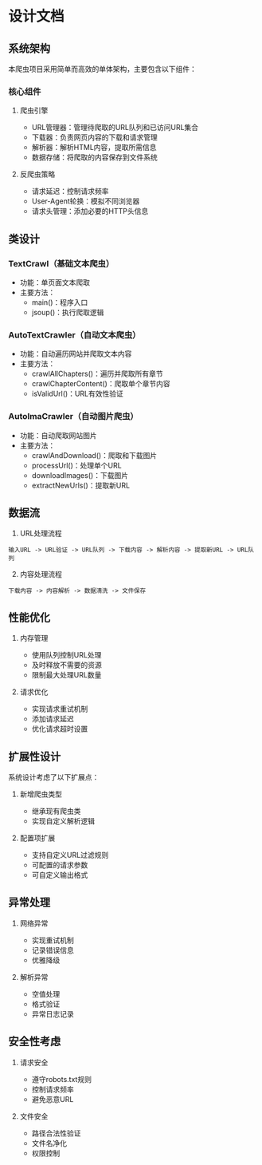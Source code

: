 # 设计文档

## 系统架构

本爬虫项目采用简单而高效的单体架构，主要包含以下组件：

### 核心组件

1. 爬虫引擎
   - URL管理器：管理待爬取的URL队列和已访问URL集合
   - 下载器：负责网页内容的下载和请求管理
   - 解析器：解析HTML内容，提取所需信息
   - 数据存储：将爬取的内容保存到文件系统

2. 反爬虫策略
   - 请求延迟：控制请求频率
   - User-Agent轮换：模拟不同浏览器
   - 请求头管理：添加必要的HTTP头信息

## 类设计

### TextCrawl（基础文本爬虫）
- 功能：单页面文本爬取
- 主要方法：
  - main()：程序入口
  - jsoup()：执行爬取逻辑

### AutoTextCrawler（自动文本爬虫）
- 功能：自动遍历网站并爬取文本内容
- 主要方法：
  - crawlAllChapters()：遍历并爬取所有章节
  - crawlChapterContent()：爬取单个章节内容
  - isValidUrl()：URL有效性验证

### AutoImaCrawler（自动图片爬虫）
- 功能：自动爬取网站图片
- 主要方法：
  - crawlAndDownload()：爬取和下载图片
  - processUrl()：处理单个URL
  - downloadImages()：下载图片
  - extractNewUrls()：提取新URL

## 数据流

1. URL处理流程
```
输入URL -> URL验证 -> URL队列 -> 下载内容 -> 解析内容 -> 提取新URL -> URL队列
```

2. 内容处理流程
```
下载内容 -> 内容解析 -> 数据清洗 -> 文件保存
```

## 性能优化

1. 内存管理
   - 使用队列控制URL处理
   - 及时释放不需要的资源
   - 限制最大处理URL数量

2. 请求优化
   - 实现请求重试机制
   - 添加请求延迟
   - 优化请求超时设置

## 扩展性设计

系统设计考虑了以下扩展点：

1. 新增爬虫类型
   - 继承现有爬虫类
   - 实现自定义解析逻辑

2. 配置项扩展
   - 支持自定义URL过滤规则
   - 可配置的请求参数
   - 可自定义输出格式

## 异常处理

1. 网络异常
   - 实现重试机制
   - 记录错误信息
   - 优雅降级

2. 解析异常
   - 空值处理
   - 格式验证
   - 异常日志记录

## 安全性考虑

1. 请求安全
   - 遵守robots.txt规则
   - 控制请求频率
   - 避免恶意URL

2. 文件安全
   - 路径合法性验证
   - 文件名净化
   - 权限控制